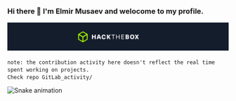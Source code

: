 ### Hi there 👋 I'm Elmir Musaev and welocome to my profile.

[![MasterHead](images/HackTheBox_main.jpg)](https://github.com/SimpleCodeByElmir)

`note: the contribution activity here doesn't reflect the real time spent working on projects.`  
`Check repo GitLab_activity/`

<!--
**SimpleCodeByElmir/SimpleCodeByElmir** is a ✨ _special_ ✨ repository because its `README.md` (this file) appears on your GitHub profile.

Here are some ideas to get you started:

- 🔭 I’m currently working on ...
- 🌱 I’m currently learning ...
- 👯 I’m looking to collaborate on ...
- 🤔 I’m looking for help with ...
- 💬 Ask me about ...
- 📫 How to reach me: ...
- 😄 Pronouns: ...
- ⚡ Fun fact: ...
-->
![Snake animation](https://github.com/SimpleCodeByElmir/SimpleCodeByElmir/blob/output/github-contribution-grid-snake.svg)
